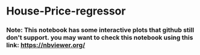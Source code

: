# House-Price-regressor
### Note: This notebook has some interactive plots that github still don't support. you may want to check this notebook using this link: https://nbviewer.org/
